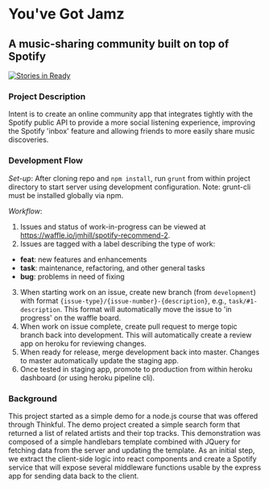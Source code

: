 # You've Got Jamz
## A music-sharing community built on top of Spotify 
[![Stories in Ready](https://badge.waffle.io/jmhill/spotify-recommend-2.svg?label=ready&title=Ready)](http://waffle.io/jmhill/spotify-recommend-2)

### Project Description
Intent is to create an online community app that integrates tightly with the Spotify public API to provide a more social listening experience, improving the Spotify 'inbox' feature and allowing friends to more easily share music discoveries.

### Development Flow

_Set-up_: After cloning repo and `npm install`, run `grunt` from within project directory to start server using development configuration. Note: grunt-cli must be installed globally via npm.

_Workflow_:

1. Issues and status of work-in-progress can be viewed at https://waffle.io/jmhill/spotify-recommend-2. 
2. Issues are tagged with a label describing the type of work:
  - __feat__: new features and enhancements
  - __task__: maintenance, refactoring, and other general tasks
  - __bug__: problems in need of fixing
3. When starting work on an issue, create new branch (from `development`) with format `{issue-type}/{issue-number}-{description}`, e.g., `task/#1-description`. This format will automatically move the issue to 'in progress' on the waffle board.
4. When work on issue complete, create pull request to merge topic branch back into development. This will automatically create a review app on heroku for reviewing changes.
5. When ready for release, merge development back into master. Changes to master automatically update the staging app.
6. Once tested in staging app, promote to production from within heroku dashboard (or using heroku pipeline cli).

### Background

This project started as a simple demo for a node.js course that was offered through Thinkful. The demo project created a simple search form that returned a list of related artists and their top tracks. This demonstration was composed of a simple handlebars template combined with JQuery for fetching data from the server and updating the template. As an initial step, we extract the client-side logic into react components and create a Spotify service that will expose several middleware functions usable by the express app for sending data back to the client.
